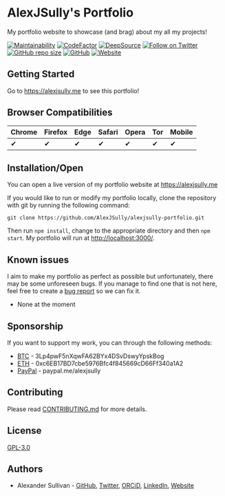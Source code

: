 # AlexJSully's Portfolio

My portfolio website to showcase (and brag) about my all my projects!

[![Maintainability](https://api.codeclimate.com/v1/badges/03876ea9102600fc4ed2/maintainability)](https://codeclimate.com/github/AlexJSully/AlexJSully-Portfolio/maintainability)
[![CodeFactor](https://www.codefactor.io/repository/github/AlexJSully/alexjsully-portfolio/badge)](https://www.codefactor.io/repository/github/AlexJSully/alexjsully-portfolio)
[![DeepSource](https://deepsource.io/gh/AlexJSully/AlexJSully-Portfolio.svg/?label=active+issues&show_trend=true&token=5AtKqjJVeOH_bCbpMIGC6GCH)](https://deepsource.io/gh/AlexJSully/AlexJSully-Portfolio/?ref=repository-badge)
[![Follow on Twitter](https://img.shields.io/twitter/follow/alexjsully?style=social)](https://twitter.com/alexjsully)
[![GitHub repo size](https://img.shields.io/github/repo-size/AlexJSully/alexjsully-portfolio)](https://github.com/AlexJSully/alexjsully-portfolio)
[![GitHub](https://img.shields.io/github/license/AlexJSully/alexjsully-portfolio)](https://github.com/AlexJSully/alexjsully-portfolio)
[![Website](https://img.shields.io/website?url=https%3A%2F%2Falexjsully.me%2F)](https://alexjsully.me/)

## Getting Started

Go to <https://alexjsully.me> to see this portfolio!

## Browser Compatibilities

| Chrome | Firefox | Edge | Safari | Opera | Tor | Mobile |
| ------ | ------- | ---- | ------ | ----- | --- | ------ |
| ✔     | ✔      | ✔   | ✔     | ✔    | ✔  | ✔     |

## Installation/Open

You can open a live version of my portfolio website at <https://alexjsully.me>

If you would like to run or modify my portfolio locally, clone the repository with git by running the following command:

```git
git clone https://github.com/AlexJSully/alexjsully-portfolio.git
```

Then run `npm install`, change to the appropriate directory and then `npm start`. My portfolio will run at <http://localhost:3000/>.

## Known issues

I aim to make my portfolio as perfect as possible but unfortunately, there may be some unforeseen bugs. If you manage to find one that is not here, feel free to create a [bug report](https://github.com/AlexJSully/alexjsully-portfolio/issues/new/choose) so we can fix it.

-   None at the moment

## Sponsorship

If you want to support my work, you can through the following methods:

-   [BTC](3Lp4pwF5nXqwFA62BYx4DSvDswyYpskBog) - 3Lp4pwF5nXqwFA62BYx4DSvDswyYpskBog
-   [ETH](0xc6EB17BD7cbe5976Bfc4f845669cD66Ff340a1A2) - 0xc6EB17BD7cbe5976Bfc4f845669cD66Ff340a1A2
-   [PayPal](https://paypal.me/alexjsully) - paypal.me/alexjsully

## Contributing

Please read [CONTRIBUTING.md](CONTRIBUTING.md) for more details.

## License

[GPL-3.0](LICENSE)

## Authors

-   Alexander Sullivan - [GitHub](https://github.com/AlexJSully), [Twitter](https://twitter.com/alexjsully), [ORCiD](https://orcid.org/0000-0002-4463-4473), [LinkedIn](https://www.linkedin.com/in/alexanderjsullivan/), [Website](https://alexjsully.me/)
